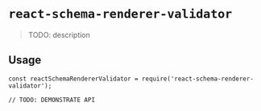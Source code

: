 # `react-schema-renderer-validator`

> TODO: description

## Usage

```
const reactSchemaRendererValidator = require('react-schema-renderer-validator');

// TODO: DEMONSTRATE API
```
